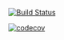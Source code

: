 [![Build Status](https://travis-ci.com/jaxonetic-github/SourcePortal.svg?branch=main)](https://travis-ci.com/jaxonetic-github/Mantras)


[![codecov](https://codecov.io/gh/jaxonetic-github/Mantras/branch/master/graph/badge.svg?token=MBCZHSRCM2)](https://codecov.io/gh/jaxonetic-github/Mantras)